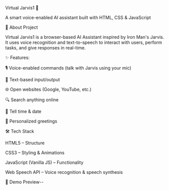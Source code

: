 Virtual Jarvis1 🚀

A smart voice-enabled AI assistant built with HTML, CSS & JavaScript

📌 About Project

Virtual Jarvis1 is a browser-based AI Assistant inspired by Iron Man's Jarvis.
It uses voice recognition and text-to-speech to interact with users, perform tasks, and give responses in real-time.

✨ Features:

🎙️ Voice-enabled commands (talk with Jarvis using your mic)

💬 Text-based input/output

🌐 Open websites (Google, YouTube, etc.)

🔍 Search anything online

📅 Tell time & date

👤 Personalized greetings

🛠️ Tech Stack

HTML5 – Structure

CSS3 – Styling & Animations

JavaScript (Vanilla JS) – Functionality

Web Speech API – Voice recognition & speech synthesis

📸 Demo Preview--       

